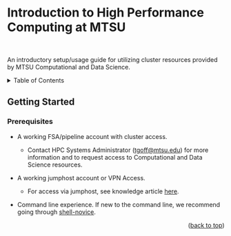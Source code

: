 # Introduction to High Performance Computing at MTSU

<!-- Improved compatibility of back to top link: See: https://github.com/othneildrew/Best-README-Template/pull/73 -->
<a name="readme-top"></a>
<!--
*** Thanks for checking out the Best-README-Template. If you have a suggestion
*** that would make this better, please fork the repo and create a pull request
*** or simply open an issue with the tag "enhancement".
*** Don't forget to give the project a star!
*** Thanks again! Now go create something AMAZING! :D
-->



<!-- PROJECT SHIELDS --><!-- Improved compatibility of back to top link: See: https://github.com/othneildrew/Best-README-Template/pull/73 -->
<a name="readme-top"></a>
<!--
*** Thanks for checking out the Best-README-Template. If you have a suggestion
*** that would make this better, please fork the repo and create a pull request
*** or simply open an issue with the tag "enhancement".
*** Don't forget to give the project a star!
*** Thanks again! Now go create something AMAZING! :D
-->



<!-- PROJECT SHIELDS -->
<!--
*** I'm using markdown "reference style" links for readability.
*** Reference links are enclosed in brackets [ ] instead of parentheses ( ).
*** See the bottom of this document for the declaration of the reference variables
*** for contributors-url, forks-url, etc. This is an optional, concise syntax you may use.
*** https://www.markdownguide.org/basic-syntax/#reference-style-links
-->

<!-- PROJECT LOGO -->
<br />
<div align="center">
  <p align="left"s>
    An introductory setup/usage guide for utilizing cluster resources provided by MTSU Computational and Data Science.
</div>



<!-- TABLE OF CONTENTS -->
<details>
  <summary>Table of Contents</summary>
  <ol>
    <li>
      <a href="#getting-started">Getting Started</a>
      <ul>
        <li><a href="#prerequisites">Prerequisites</a></li>
        <li><a href="#initial-setup">Initial Setup</a></li>
      </ul>
    </li>
    <li><a href="#editing-slurm-submit-script">Editing Slurm Submit Script</a></li>
      <ul>
        <li><a href="#">Slurm Parameters</a></li>
        <li><a href="#apptainer-cmds">Apptainer</a></li>
        <li><a href="#system-cmds">System Commands</a></li>
      </ul>
    <li><a href="#running-a-qiime2-batch-job-non-interactive">Running a Job</a></li>
  </ol>
</details>

<!-- GETTING STARTED -->
## Getting Started

### Prerequisites

* A working FSA/pipeline account with cluster access. 
     
     * Contact HPC Systems Administrator (tgoff@mtsu.edu) for more information and to request access to Computational and Data Science resources.
* A working jumphost account or VPN Access.

     *  For access via jumphost, see knowledge article [here](https://help.mtsu.edu/kb?id=kb_article_view&sysparm_article=KB001023).

* Command line experience. If new to the command line, we recommend going through [shell-novice](https://swcarpentry.github.io/shell-novice/).

<p align="right">(<a href="#readme-top">back to top</a>)</p>